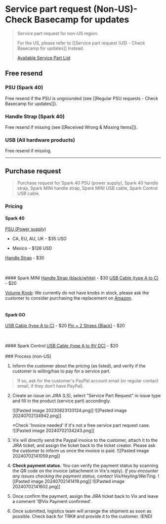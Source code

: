 # Service part request (Non-US)- Check Basecamp for updates
> Service part request for non-US region. 
>
> For the US, please refer to [[Service part request (US) - Check Basecamp for updates]] instead.
>
> [Available Service Part List](https://docs.google.com/spreadsheets/d/17FoJeB3ylemRhV1klgWIiOZhmh5CjZy8d6Rh_Z6uioY/edit#gid=0)

## Free resend

### PSU (Spark 40)
Free resend if the PSU is ungrounded (see [[Regular PSU requests - Check Basecamp for updates]]). 

### Handle Strap (Spark 40)
Free resend if missing (see [[Received Wrong & Missing Items]]).

### USB (All hardware products)
Free resend if missing.

---

## Purchase request

> Purchase request for Spark 40 PSU (power supply), Spark 40 handle strap, Spark MINI handle strap, Spark MINI USB cable, Spark Control USB cable.

### Pricing

#### Spark 40
<u>PSU (Power supply)</u>

- CA, EU, AU, UK - $35 USD

- Mexico - $126 USD

<u>Handle Strap</u> - $30


<br>
<br>
#### Spark MINI
<u>Handle Strap (black/white)</u> - $30  
<u>USB Cable (type A to C)</u> - $20

<u>Volume Knob</u>:
We currently do not have knobs in stock, please ask the customer to consider purchasing the replacement on [Amazon](https://www.amazon.com/dp/B01F6XUK9G/ref=twister_B07588G6BZ?_encoding=UTF8&th=1).
<br>
<br>
#### Spark GO
<u>USB Cable (type A to C)</u> - $20
<u>Pin + 2 Straps (Black)</u> - $20

<br>
<br>
#### Spark Control
<u>USB Cable (type A to 9V DC)</u> - $20
<br>
<br>
### Process (non-US)

1. Inform the customer about the pricing (as listed), and verify if the customer is willing/has to pay for a service part. 
> 
>  If so, ask for the customer's PayPal account email (or regular contact email, if they don’t have PayPal).


2. Create an issue on JIRA (LS), select "Service Part Request" in issue type and fill in the product (service part) accordingly.
   
	![[Pasted image 20230823133124.png]]
	![[Pasted image 20240702134942.png]]
	
	*Check 'Invoice needed' if it's not a free service part request case.	
	![[Pasted image 20240702134243.png]]


3. Vix will directly send the Paypal invoice to the customer, attach it to the JIRA ticket, and assign the ticket back to the ticket creator. 
   Please ask the customer to inform us once the invoice is paid.
   ![[Pasted image 20240702141059.png]]
   
4. **Check payment status.** You can verify the payment status by scanning the QR code on the invoice (attachment in Vix's reply).
   *If you encounter any issues checking the payment status, contact Vix/Heyling/WeiTing.*
	![[Pasted image 20240702141419.png]]
	![[Pasted image 20240702141602.png]]
 
5. Once confirm the payment, assign the JIRA ticket back to Vix and leave a comment '@Vix Payment confirmed'.

6. Once submitted, logistics team will arrange the shipment as soon as possible. Check back for TRK# and provide it to the customer. (END)
